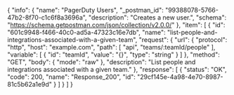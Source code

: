 {
  "info": {
    "name": "PagerDuty Users",
    "_postman_id": "99388078-5766-47b2-8f70-c1c6f8a3696a",
    "description": "Creates a new user.",
    "schema": "https://schema.getpostman.com/json/collection/v2.0.0/"
  },
  "item": [
    {
      "id": "601c9948-f466-40c0-ad5a-47323c16e7db",
      "name": "list-people-and-integrations-associated-with-a-given-team",
      "request": {
        "url": {
          "protocol": "http",
          "host": "example.com",
          "path": [
            "api",
            "teams/:teamId/people"
          ],
          "variable": [
            {
              "id": "teamId",
              "value": "{}",
              "type": "string"
            }
          ]
        },
        "method": "GET",
        "body": {
          "mode": "raw"
        },
        "description": "List people and integrations associated with a given team."
      },
      "response": [
        {
          "status": "OK",
          "code": 200,
          "name": "Response_200",
          "id": "29cf145e-4a98-4e70-8987-81c5b62a1e9d"
        }
      ]
    }
  ]
}